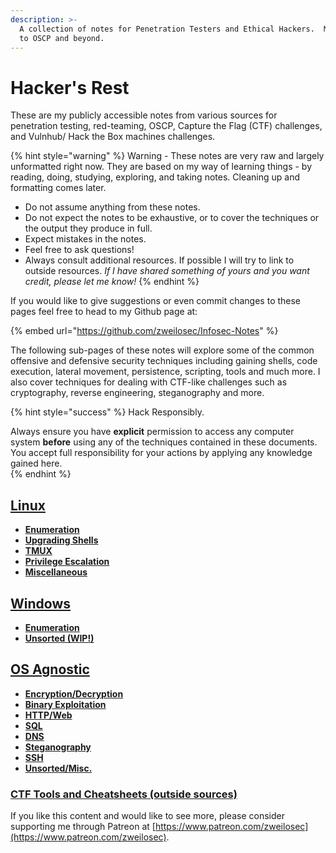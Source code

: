```yaml
---
description: >-
  A collection of notes for Penetration Testers and Ethical Hackers.  My journey
  to OSCP and beyond.
---
```


# Hacker's Rest

These are my publicly accessible notes from various sources for penetration testing, red-teaming, OSCP, Capture the Flag \(CTF\) challenges, and Vulnhub/ Hack the Box machines challenges.

{% hint style="warning" %}
Warning - These notes are very raw and largely unformatted right now. They are based on my way of learning things - by reading, doing, studying, exploring, and taking notes. Cleaning up and formatting comes later.

* Do not assume anything from these notes.
* Do not expect the notes to be exhaustive, or to cover the techniques or the output they produce in full.
* Expect mistakes in the notes.
* Feel free to ask questions!
* Always consult additional resources. If possible I will try to link to outside resources.  _If I have shared something of yours and you want credit, please let me know!_
{% endhint %}

If you would like to give suggestions or even commit changes to these pages feel free to head to my Github page at:

{% embed url="https://github.com/zweilosec/Infosec-Notes" %}

The following sub-pages of these notes will explore some of the common offensive and defensive security techniques including gaining shells, code execution, lateral movement, persistence, scripting, tools and much more.  I also cover techniques for dealing with CTF-like challenges such as cryptography, reverse engineering, steganography and more.

{% hint style="success" %}
Hack Responsibly.

Always ensure you have **explicit** permission to access any computer system **before** using any of the techniques contained in these documents.  You accept full responsibility for your actions by applying any knowledge gained here.  
{% endhint %}



## [Linux](linux-1/linux/)

* [**Enumeration**](linux-1/linux/#enumeration)
* [**Upgrading Shells**](linux-1/linux/#upgrade-shells)
* [**TMUX**](linux-1/linux/#tmux)
* [**Privilege Escalation**](linux-1/linux/#privilege-escalation)
* [**Miscellaneous**](linux-1/linux/#misc-linux)

## [Windows](windows-1/windows/)

* [**Enumeration**](windows-1/windows/#enumeration)
* [**Unsorted \(WIP!\)**](windows-1/windows/#unsorted)

## [OS Agnostic](os-agnostic/os_agnostic.md)

* [**Encryption/Decryption**](os-agnostic/os_agnostic.md#encryption-decryption)
* [**Binary Exploitation**](os-agnostic/os_agnostic.md#binary-exploitation)
* [**HTTP/Web**](os-agnostic/os_agnostic.md#http)
* [**SQL**](os-agnostic/os_agnostic.md#sql)
* [**DNS**](os-agnostic/os_agnostic.md#dns)
* [**Steganography**](os-agnostic/os_agnostic.md#steganography)
* [**SSH**](os-agnostic/os_agnostic.md#ssh)
* [**Unsorted/Misc.**](os-agnostic/os_agnostic.md#unsorted)

### [CTF Tools and Cheatsheets \(outside sources\)](tools-cheatsheets.md)

If you like this content and would like to see more, please consider supporting me through Patreon at [https://www.patreon.com/zweilosec](https://www.patreon.com/zweilosec).

